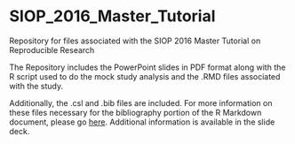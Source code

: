 # SIOP_2016_Master_Tutorial
Repository for files associated with the SIOP 2016 Master Tutorial on Reproducible Research

The Repository includes the PowerPoint slides in PDF format along with the R script used to do the mock study analysis and the .RMD files associated with the study. 

Additionally, the .csl and .bib files are included. For more information on these files necessary for the bibliography portion of the R Markdown document, please go [here](http://rmarkdown.rstudio.com/authoring_bibliographies_and_citations.html). Additional information is available in the slide deck.
